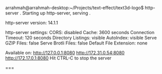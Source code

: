 arrahmah@arrahmah-desktop:~/Projects/text-effect/text3d-logo$ http-server .
Starting up http-server, serving .

http-server version: 14.1.1

http-server settings: 
CORS: disabled
Cache: 3600 seconds
Connection Timeout: 120 seconds
Directory Listings: visible
AutoIndex: visible
Serve GZIP Files: false
Serve Brotli Files: false
Default File Extension: none

Available on:
  http://127.0.0.1:8080
  http://172.31.0.54:8080
  http://172.17.0.1:8080
Hit CTRL-C to stop the server

===

